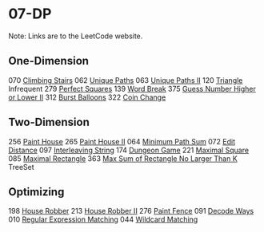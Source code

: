 # 07-DP
Note: Links are to the LeetCode website.
## One-Dimension
070 [Climbing Stairs](https://leetcode.com/problems/climbing-stairs/description/)
062 [Unique Paths](https://leetcode.com/problems/unique-paths/description/)
063 [Unique Paths II](https://leetcode.com/problems/unique-paths-ii/description/)
120 [Triangle](https://leetcode.com/problems/triangle/description/) Infrequent
279 [Perfect Squares](https://leetcode.com/problems/perfect-squares/description/)
139 [Word Break](https://leetcode.com/problems/word-break/)
375 [Guess Number Higher or Lower II](https://leetcode.com/problems/guess-number-higher-or-lower-ii/description/)
312 [Burst Balloons](https://leetcode.com/problems/burst-balloons/description/)
322 [Coin Change](https://leetcode.com/problems/coin-change/description/)

## Two-Dimension
256 [Paint House](https://leetcode.com/problems/paint-house/description/)
265 [Paint House II](https://leetcode.com/problems/paint-house-ii/description/)
064 [Minimum Path Sum](https://leetcode.com/problems/minimum-path-sum/description/)
072 [Edit Distance](https://leetcode.com/problems/edit-distance/description/)
097 [Interleaving String](https://leetcode.com/problems/interleaving-string/description/)
174 [Dungeon Game](https://leetcode.com/problems/dungeon-game/description/)
221 [Maximal Square](https://leetcode.com/problems/maximal-square/description/)
085 [Maximal Rectangle](https://leetcode.com/problems/maximal-rectangle/description/)
363 [Max Sum of Rectangle No Larger Than K](https://leetcode.com/problems/max-sum-of-rectangle-no-larger-than-k/description/) TreeSet

## Optimizing
198 [House Robber](https://leetcode.com/problems/house-robber/)
213 [House Robber II](https://cspiration.com/leetcodeClassification)
276 [Paint Fence](https://leetcode.com/problems/paint-fence/description/)
091 [Decode Ways](https://leetcode.com/problems/decode-ways/description/)
010 [Regular Expression Matching](https://leetcode.com/problems/regular-expression-matching/description/)
044 [Wildcard Matching](https://leetcode.com/problems/wildcard-matching/description/)
